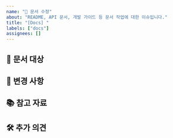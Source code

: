 ```yaml
---
name: "📄 문서 수정"
about: "README, API 문서, 개발 가이드 등 문서 작업에 대한 이슈입니다."
title: "[Docs] "
labels: ["docs"]
assignees: []
---
```


## 📌 문서 대상

<!-- 수정 또는 추가가 필요한 문서 종류와 위치를 알려주세요. -->

## 📝 변경 사항

<!-- 어떤 내용을 문서화하거나 수정할 예정인지 구체적으로 작성해주세요. -->

## 📚 참고 자료

<!-- 필요한 참고 링크나 예시가 있다면 작성해주세요. -->

## 🛠️ 추가 의견

<!-- 문서화와 관련된 제안이 있다면 작성해주세요. -->
